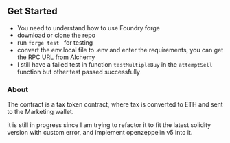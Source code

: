 ## Get Started 
* You need to understand how to use Foundry forge
* download or clone the repo
* run ```forge test ``` for testing
* convert the env.local file to .env and enter the requirements, you can get the RPC URL from Alchemy
* I still have a failed test in function ```testMultipleBuy``` in the ```attemptSell``` function but other test passed successfully
  
### About 
The contract is a tax token contract, where tax is converted to ETH and sent to the Marketing wallet. 

it is still in progress since I am trying to refactor it to fit the latest solidity version with custom error, and implement openzeppelin v5 into it.